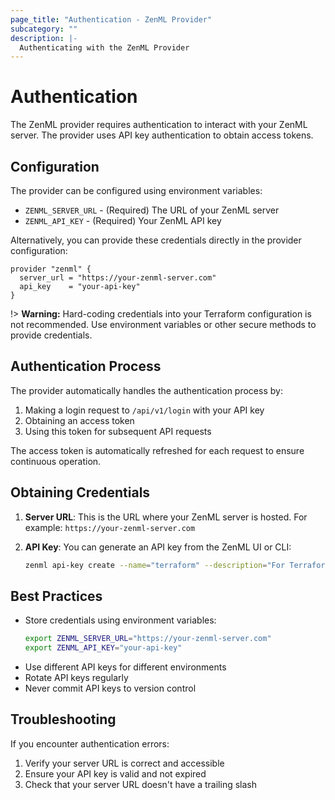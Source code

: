 ```yaml
---
page_title: "Authentication - ZenML Provider"
subcategory: ""
description: |-
  Authenticating with the ZenML Provider
---
```


# Authentication

The ZenML provider requires authentication to interact with your ZenML server. The provider uses API key authentication to obtain access tokens.

## Configuration

The provider can be configured using environment variables:

* `ZENML_SERVER_URL` - (Required) The URL of your ZenML server
* `ZENML_API_KEY` - (Required) Your ZenML API key

Alternatively, you can provide these credentials directly in the provider configuration:

```hcl
provider "zenml" {
  server_url = "https://your-zenml-server.com"
  api_key    = "your-api-key"
}
```

!> **Warning:** Hard-coding credentials into your Terraform configuration is not recommended. Use environment variables or other secure methods to provide credentials.

## Authentication Process

The provider automatically handles the authentication process by:
1. Making a login request to `/api/v1/login` with your API key
2. Obtaining an access token
3. Using this token for subsequent API requests

The access token is automatically refreshed for each request to ensure continuous operation.

## Obtaining Credentials

1. **Server URL**: This is the URL where your ZenML server is hosted. For example: `https://your-zenml-server.com`

2. **API Key**: You can generate an API key from the ZenML UI or CLI:
   ```bash
   zenml api-key create --name="terraform" --description="For Terraform provider"
   ```

## Best Practices

* Store credentials using environment variables:
  ```bash
  export ZENML_SERVER_URL="https://your-zenml-server.com"
  export ZENML_API_KEY="your-api-key"
  ```
* Use different API keys for different environments
* Rotate API keys regularly
* Never commit API keys to version control

## Troubleshooting

If you encounter authentication errors:
1. Verify your server URL is correct and accessible
2. Ensure your API key is valid and not expired
3. Check that your server URL doesn't have a trailing slash
